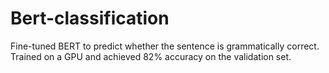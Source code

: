 # Bert-classification
Fine-tuned BERT to predict whether the sentence is grammatically correct. Trained on a GPU and achieved 82% accuracy on the validation set.

